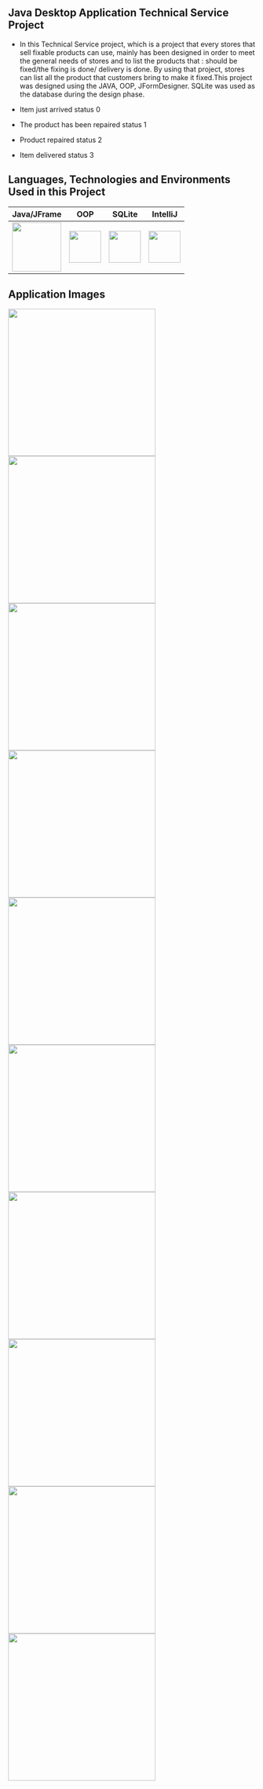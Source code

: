##  Java Desktop Application Technical Service Project




- In this Technical Service project, which is a project that every stores that sell fixable products can use, mainly has been designed in order to meet the general needs of stores and to list the products that : should be fixed/the fixing is done/ delivery is done. By using that project, stores can list all the product that customers bring to make it fixed.This project was designed using the JAVA, OOP, JFormDesigner. SQLite was used as the database during the design phase.

- Item just arrived status 0
- The product has been repaired status 1
- Product repaired status 2
- Item delivered status 3



## Languages, Technologies and Environments Used in this Project


| Java/JFrame  | OOP | SQLite | IntelliJ  |
| :------------: | :------------: | :------------: | :------------: |
|  <img src ="https://cdn.iconscout.com/icon/free/png-256/java-60-1174953.png" width ="100px" height = "100px" style="float:left" > | <img src ="https://encrypted-tbn0.gstatic.com/images?q=tbn:ANd9GcRQie1pvA8p-kyK_bGjsjPJWv8x4NF9ahNvFA&usqp=CAU" width ="65px" height = "65px" style="float:left " >  |  <img src ="https://upload.wikimedia.org/wikipedia/commons/thumb/9/97/Sqlite-square-icon.svg/1200px-Sqlite-square-icon.svg.png" width ="65px" height = "65px" style="float:left " > | <img src ="https://upload.wikimedia.org/wikipedia/commons/thumb/9/9c/IntelliJ_IDEA_Icon.svg/70px-IntelliJ_IDEA_Icon.svg.png" width ="65px" height = "65px" >  |





## Application Images

<img src="https://github.com/omerkircal/java-desktop-technical-service/blob/main/images/loginPanel.PNG" width="300">
<img src="https://github.com/omerkircal/java-desktop-technical-service/blob/main/images/dashboarPanel.PNG" width="300">
<img src="https://github.com/omerkircal/java-desktop-technical-service/blob/main/images/addCustomerPanel.PNG" width="300">
<img src="https://github.com/omerkircal/java-desktop-technical-service/blob/main/images/addCustomerUpdate.PNG" width="300">
<img src="https://github.com/omerkircal/java-desktop-technical-service/blob/main/images/addCustomerDelete.PNG" width="300">
<img src="https://github.com/omerkircal/java-desktop-technical-service/blob/main/images/addCustomerValidation1.PNG" width="300">
<img src="https://github.com/omerkircal/java-desktop-technical-service/blob/main/images/addCustomerValidation2.PNG" width="300">
<img src="https://github.com/omerkircal/java-desktop-technical-service/blob/main/images/addServicePanel.PNG" width="300">
<img src="https://github.com/omerkircal/java-desktop-technical-service/blob/main/images/addServiceDelete.PNG" width="300">
<img src="https://github.com/omerkircal/java-desktop-technical-service/blob/main/images/archivePanel.PNG" width="300">

